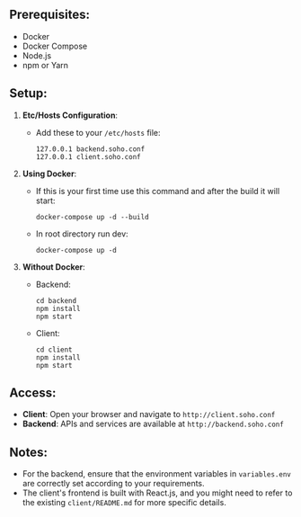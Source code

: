 
## Prerequisites:

- Docker
- Docker Compose
- Node.js
- npm or Yarn 


## Setup:

1. **Etc/Hosts Configuration**:
    - Add these to your `/etc/hosts` file:
      ```
      127.0.0.1 backend.soho.conf
      127.0.0.1 client.soho.conf
      ```

2. **Using Docker**:
    - If this is your first time use this command and after the build it will start:
      ```
      docker-compose up -d --build
      ```
    - In root directory run dev:
      ```
      docker-compose up -d
      ```

3. **Without Docker**:
    - Backend:
      ```
      cd backend
      npm install
      npm start
      ```
    - Client:
      ```
      cd client
      npm install
      npm start
      ```

## Access:

- **Client**: Open your browser and navigate to `http://client.soho.conf`
- **Backend**: APIs and services are available at `http://backend.soho.conf`

## Notes:

- For the backend, ensure that the environment variables in `variables.env` are correctly set according to your requirements.
- The client's frontend is built with React.js, and you might need to refer to the existing `client/README.md` for more specific details.
